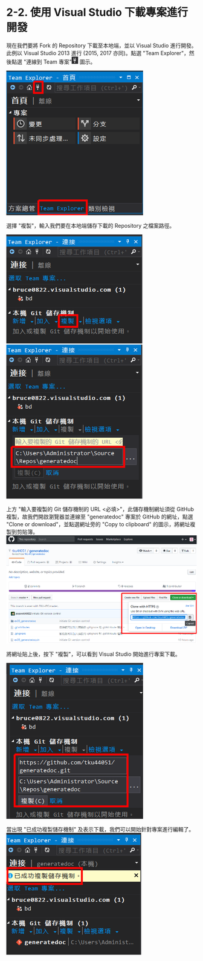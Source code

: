 # 2-2. 使用 Visual Studio 下載專案進行開發

現在我們要將 Fork 的 Repository 下載至本地端，並以 Visual Studio 進行開發。此例以 Visual Studio 2013 進行 \(2015, 2017 亦同\)。點選 "Team Explorer"，然後點選 "連線到 Team 專案"![](/assets/2-2-1-1.png) 圖示。

![](/assets/2-2-1.png)

選擇 "複製"，輸入我們要在本地端儲存下載的 Repository 之檔案路徑。

![](/assets/2-2-2.png)  ![](/assets/2-2-3.png)

上方 "輸入要複製的 Git 儲存機制的 URL &lt;必填&gt;"，此儲存機制網址須從 GitHub 複製，故我們開啟瀏覽器並連線至 "generatedoc"  專案於 GitHub 的網址，點選 "Clone or download"，並點選網址旁的 "Copy to clipboard" 的圖示，將網址複製到剪貼簿。![](/assets/2-2-4.png)

將網址貼上後，按下 "複製"，可以看到 Visual Studio 開始進行專案下載。

![](/assets/2-2-5.png)

當出現 "已成功複製儲存機制" 及表示下載，我們可以開始針對專案進行編輯了。![](/assets/2-2-6.png)

